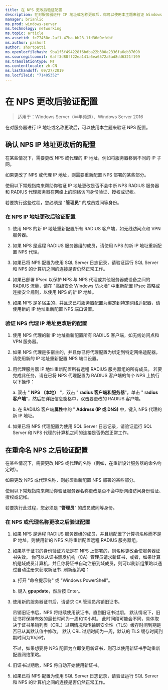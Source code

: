 ```yaml
---
title: 在 NPS 更改后验证配置
description: 在对服务器进行 IP 地址或名称更改后，你可以使用本主题来验证 Windows Server 2016 网络策略服务器配置。
manager: brianlic
ms.prod: windows-server
ms.technology: networking
ms.topic: article
ms.assetid: fc77450e-2af1-47ba-bb23-1fd36d9efdbf
ms.author: pashort
author: shortpatti
ms.openlocfilehash: 9ba1f5f494228f6bdba22b300a2336fa6eb37690
ms.sourcegitcommit: 6aff3d88ff22ea141a6ea6572a5ad8dd6321f199
ms.translationtype: MT
ms.contentlocale: zh-CN
ms.lasthandoff: 09/27/2019
ms.locfileid: "71405352"
---
```

# <a name="verify-configuration-after-nps-changes"></a>在 NPS 更改后验证配置

>适用于：Windows Server（半年频道）、Windows Server 2016

在对服务器进行 IP 地址或名称更改后，可以使用本主题来验证 NPS 配置。

## <a name="verify-configuration-after-an-nps-ip-address-change"></a>确认 NPS IP 地址更改后的配置

在某些情况下，需要更改 NPS 或代理的 IP 地址，例如将服务器移到不同的 IP 子网。 

如果更改了 NPS 或代理 IP 地址，则需要重新配置 NPS 部署的某些部分。 

使用以下常规指南来帮助你验证 IP 地址更改是否不会中断 NPS RADIUS 服务器和 RADIUS 代理服务器在网络上的网络访问身份验证、授权或记帐。

若要执行这些过程，您必须是 "**管理员**" 的成员或同等身份。

### <a name="to-verify-configuration-after-an-nps-ip-address-change"></a>在 NPS IP 地址更改后验证配置

1. 使用 NPS 的新 IP 地址重新配置所有 RADIUS 客户端，如无线访问点和 VPN 服务器。

2. 如果 NPS 是远程 RADIUS 服务器组的成员，请使用 NPS 的新 IP 地址重新配置 NPS 代理。

3. 如果已将 NPS 配置为使用 SQL Server 日志记录，请验证运行 SQL Server 和 NPS 的计算机之间的连接是否仍然正常工作。

4. 如果已部署 IPsec 以保护 NPS 与 NPS 代理或其他服务器或设备之间的 RADIUS 流量，请在 "高级安全 Windows 防火墙" 中重新配置 IPsec 策略或连接安全规则，以使用 NPS 的新 IP 地址。

5. 如果 NPS 是多宿主的，并且您已将服务器配置为绑定到特定网络适配器，请使用新的 IP 地址重新配置 NPS 端口设置。

### <a name="to-verify-configuration-after-an-nps-proxy-ip-address-change"></a>验证 NPS 代理 IP 地址更改后的配置

1. 使用 NPS 代理的新 IP 地址重新配置所有 RADIUS 客户端，如无线访问点和 VPN 服务器。

2. 如果 NPS 代理是多宿主的，并且你已将代理配置为绑定到特定网络适配器，请使用新的 IP 地址重新配置 NPS 端口设置。

3. 用代理服务器 IP 地址重新配置所有远程 RADIUS 服务器组的所有成员。 若要完成此任务，请在已将 NPS 代理配置为 RADIUS 客户端的每个 NPS 上执行以下操作：

    a. 双击 " **NPS （本地）** "，双击 " **radius 客户端和服务器**"，单击 " **radius 客户端**"，然后在详细信息窗格中，双击要更改的 RADIUS 客户端。

    b. 在 RADIUS 客户端**属性**中的 " **Address \(IP 或 DNS\)** 中，键入 NPS 代理的新 IP 地址。

4. 如果已将 NPS 代理配置为使用 SQL Server 日志记录，请验证运行 SQL Server 和 NPS 代理的计算机之间的连接是否仍然正常工作。

## <a name="verify-configuration-after-renaming-an-nps"></a>在重命名 NPS 之后验证配置

在某些情况下，需要更改 NPS 或代理的名称（例如，在重新设计服务器的命名约定时）。

如果更改 NPS 或代理名称，则必须重新配置 NPS 部署的某些部分。 

使用以下常规指南来帮助你验证服务器名称更改是否不会中断网络访问身份验证、授权或记帐。

若要执行此过程，您必须是 "**管理员**" 的成员或同等身份。

### <a name="to-verify-configuration-after-an-nps-or-proxy-name-change"></a>在 NPS 或代理名称更改之后验证配置

1. 如果 NPS 是远程 RADIUS 服务器组的成员，并且组配置了计算机名称而不是 IP 地址，则使用新的 NPS 名称重新配置远程 RADIUS 服务器组。

2. 如果基于证书的身份验证方法是在 NPS 上部署的，则名称更改会使服务器证书失效。 你可以从证书颁发机构（CA）管理员请求新证书，或者，如果计算机是域成员计算机，并且你将证书自动注册到域成员，则可以刷新组策略以通过自动注册来获取新证书. 刷新组策略：

    a. 打开 "命令提示符" 或 "Windows PowerShell"。

    b. 键入 **gpupdate**，然后按 Enter。


3. 使用新的服务器证书后，请请求 CA 管理员吊销旧证书。 

     吊销旧证书后，NPS 将继续使用该证书，直到旧证书过期。 默认情况下，旧证书将保持有效的最长时间为一周和10小时。 此时间段可能会不同，具体取决于证书吊销列表（CRL）过期情况和传输层安全性（TLS）缓存时间到期是否已从其默认值中修改。 默认 CRL 过期时间为一周，默认的 TLS 缓存时间到期时间为10小时。 

     不过，如果想要将 NPS 配置为立即使用新证书，则可以使用新证书手动重新配置网络策略。

4. 旧证书过期后，NPS 将自动开始使用新证书。 

5. 如果已将 NPS 配置为使用 SQL Server 日志记录，请验证运行 SQL Server 和 NPS 的计算机之间的连接是否仍然正常工作。

